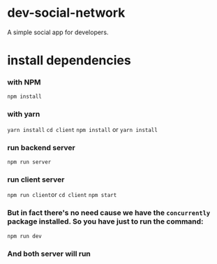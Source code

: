 # dev-social-network
A simple social app for developers.
# install dependencies
### with NPM
```npm install```
### with yarn
```yarn install```
```cd client```
```npm install``` or ```yarn install```
### run backend server
```npm run server```
### run client server
```npm run client```or
```cd client```
```npm start```
### But in fact there's no need cause we have the ```concurrently``` package installed. So you have just to run the command:
```npm run dev```
### And both server will run

